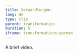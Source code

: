 ```yaml
---
title: Verwandlungen.
lang: de
type: clip
parent: transformation
duration: 5
iframe: transformations-german
---
```

A brief video.

<!-- more -->

